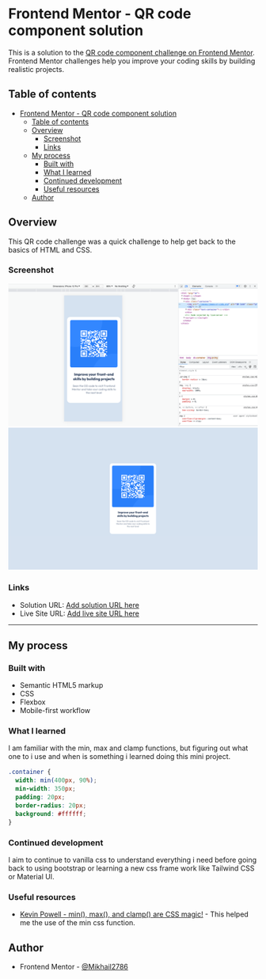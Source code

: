 # Frontend Mentor - QR code component solution

This is a solution to the [QR code component challenge on Frontend Mentor](https://www.frontendmentor.io/challenges/qr-code-component-iux_sIO_H). Frontend Mentor challenges help you improve your coding skills by building realistic projects.

## Table of contents

- [Frontend Mentor - QR code component solution](#frontend-mentor---qr-code-component-solution)
  - [Table of contents](#table-of-contents)
  - [Overview](#overview)
    - [Screenshot](#screenshot)
    - [Links](#links)
  - [My process](#my-process)
    - [Built with](#built-with)
    - [What I learned](#what-i-learned)
    - [Continued development](#continued-development)
    - [Useful resources](#useful-resources)
  - [Author](#author)

## Overview

This QR code challenge was a quick challenge to help get back to the basics of HTML and CSS.

### Screenshot

![](/mobile-view.png)
![](/desktop-view.png)

### Links

- Solution URL: [Add solution URL here](https://your-solution-url.com)
- Live Site URL: [Add live site URL here](https://your-live-site-url.com)

---

## My process

### Built with

- Semantic HTML5 markup
- CSS
- Flexbox
- Mobile-first workflow

### What I learned

I am familiar with the min, max and clamp functions, but figuring out what one to i use and when is something i learned doing this mini project.

```css
.container {
  width: min(400px, 90%);
  min-width: 350px;
  padding: 20px;
  border-radius: 20px;
  background: #ffffff;
}
```

### Continued development

I aim to continue to vanilla css to understand everything i need before going back to using bootstrap or learning a new css frame work like Tailwind CSS or Material UI.

### Useful resources

- [Kevin Powell - min(), max(), and clamp() are CSS magic!](https://youtu.be/U9VF-4euyRo) - This helped me the use of the min css function.

## Author

- Frontend Mentor - [@Mikhail2786](https://www.frontendmentor.io/profile/Mikhail2786)
